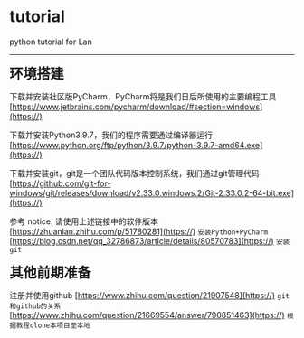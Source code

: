 # tutorial

python tutorial for Lan

---

<font size=5>**环境搭建**</font>

下载并安装社区版PyCharm，PyCharm将是我们日后所使用的主要编程工具
[https://www.jetbrains.com/pycharm/download/#section=windows](https://)

下载并安装Python3.9.7，我们的程序需要通过编译器运行
[https://www.python.org/ftp/python/3.9.7/python-3.9.7-amd64.exe](https://)

下载并安装git，git是一个团队代码版本控制系统，我们通过git管理代码
[https://github.com/git-for-windows/git/releases/download/v2.33.0.windows.2/Git-2.33.0.2-64-bit.exe](https://)

参考
notice: 请使用上述链接中的软件版本
[https://zhuanlan.zhihu.com/p/51780281](https://) `安装Python+PyCharm`
[https://blog.csdn.net/qq_32786873/article/details/80570783](https://) `安装git`

<font size=5>**其他前期准备**</font>

注册并使用github
[https://www.zhihu.com/question/21907548](https://)  `git和github的关系`  
[https://www.zhihu.com/question/21669554/answer/790851463](https://)  `根据教程clone本项目至本地`



